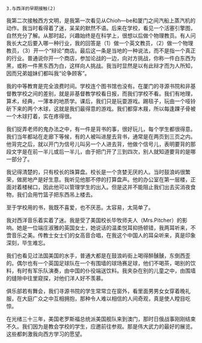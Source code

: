     3.与西洋的早期接触(2) 

   我第二次接触西方文明，是我第一次看见从Chioh—be和厦门之间汽船上蒸汽机的动作。我当时看得着了迷，呆呆的默然不语。后来在学校，看见一个活塞引擎图，自然充分了解。从那时起，兴趣始终是在科学上，很想以后做个物理教员。有人问我长大之后要入哪一种行业，我的回答是（1）做一个英文教员，（2）做一个物理教员，（3）开一个“辩论”商店。最后这一条是当地的一种说法，而不是指一个真正的行业。普通说你开一个商店，参加论战的一边，向对方挑战，你称一件白东西为黑，或称一件黑东西为白，这样向人挑战。我当时显然是以有此辩才而为人所知，因而兄弟姐妹们都叫我“论争顾客”。

   我的中等教育是完全浪费时间。学校连个图书馆也没有。在厦门的寻源书院和非基督教学校之间的差别，就是非基督教学校看日报，而我们学校不看。我们有地理，算术，经典，一薄本的地质学。课后，我们只是玩耍游戏。踢毯子，玩由一个哑铃斫下来的两个木球，这就是我们最得意的游戏。我们都穿木屐，所以每逢踝子骨被一个木球打着，实在疼得很。

   我们捉弄老师的鬼办法之中，有一件是背书的事，很好玩儿，每个学生都很得意。我们当年都站在走廊下等候，有的人被叫进屋去背书，通常是在两页到三页之内。他背完之后，就以开门为信号儿叫另一个人进去背，他做个信号儿，表明要背的那段文字是在前一半儿或后一半儿，由于把门开了三到四次，别人就知道要背的是哪一部分了。

   我记得清楚的，只有校长的珠算盘。校长是一个贪婪无厌的人。当时鼓浪屿很繁荣，做房地产是好生意。我听见他那不停的打算盘声。他的办公室在第一层楼，正面对着楼梯口，因此他可以管理学生的出入。但是这并不能阻止我们出去买消夜食物，我们会用竹篮子把东西吊上楼去。

   至于学校用的书，我既不喜爱，也不厌恶。太容易，太简单了。

   我对西洋音乐着实着了迷。我是受了美国校长毕牧师夫人（Mrs.Pitcher）的影响。她是一位端庄淑雅的英国女士，她说话的温柔悦耳抑扬顿错，我两耳听来，不啻音乐之美。传教士女士们的女高音合唱，在我这个中国人的耳朵听来，真是印象深刻，毕生难忘。

   我们也看见过法国美国的水手，普通大都是在鼓浪屿街上喝得醉醺醺，东倒西歪的。偶尔也有一个英国足球队在一个有围墙的球场赛足球，他们不喝茶，喝别的饮料，有时有军乐队演奏，由中国的仆役端送饮料。我夹杂在别的儿童之中，由围墙的缝隙中往里窥探，对他们洋人好不羡慕。

   俱乐部若有舞会，我们寻源书院的学生常常立在窗外，看里面男男女女穿着晚礼服，在大庭广众之中互相拥抱，那种令人难以相信的人间奇观，真是使人瞠目吃惊。

   在光绪三十三年，美国老罗斯福总统派美国舰队来到澳门，那时日俄战事刚刚结束不久。我们因为是教会学校的学生，应邀前往参观。那是伟大武力的最好的展览。这些都刺激我向西方学习的愿望。

